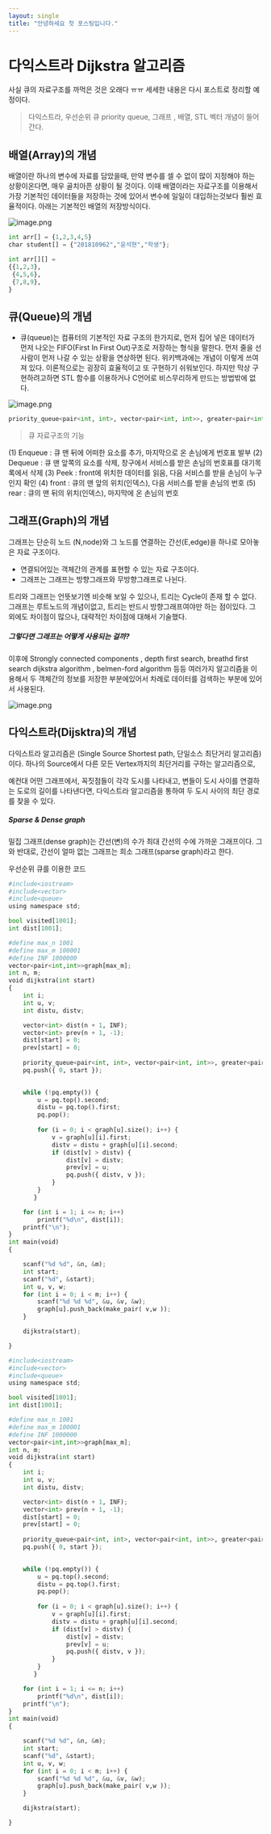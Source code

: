 ```yaml
---
layout: single
title: "안녕하세요 첫 포스팅입니다."
---
```



# 다익스트라 Dijkstra 알고리즘

사실 큐의 자료구조를 까먹은 것은 오래다 ㅠㅠ 
세세한 내용은 다시 포스트로 정리할 예정이다.

> 다익스트라, 우선순위 큐 priority queue, 그래프 , 배열, STL 벡터 개념이 들어간다. 

## 배열(Array)의 개념
배열이란 하나의 변수에 자료를 담았을때, 만약 변수를 셀 수 없이 많이 지정해야 하는
상황이온다면, 매우 골치아픈 상황이 될 것이다.
이때 배열이라는 자료구조를 이용해서 가장 기본적인 데이터들을 저장하는 것에 있어서
변수에 일일이 대입하는것보다 훨씬 효율적이다.
아래는 기본적인 배열의 저장방식이다.

![image.png](attachment:image.png)


```python
int arr[] = {1,2,3,4,5}
char student[] = {"201810962","윤석현","학생"}; 
```


```python
int arr[][] = 
{{1,2,3},
 {4,5,6},
 {7,8,9},
}
```

## 큐(Queue)의 개념
* 큐(queue)는 컴퓨터의 기본적인 자료 구조의 한가지로, 먼저 집어 넣은 데이터가 먼저 나오는 FIFO(First In First Out)구조로 저장하는 형식을 말한다. 먼저 줄을 선 사람이 먼저 나갈 수 있는 상황을 연상하면 된다.
위키백과에는 개념이 이렇게 쓰여져 있다.
이론적으로는 굉장히 효율적이고 또 구현하기 쉬워보인다.
하지만 막상 구현하려고하면 STL 함수를 이용하거나 C언어로 비스무리하게 만드는 방법밖에 없다.

![image.png](attachment:image.png)


```python
priority_queue<pair<int, int>, vector<pair<int, int>>, greater<pair<int, int>>>pq;
```

> 큐 자료구조의 기능 

(1) Enqueue : 큐 맨 뒤에 어떠한 요소를 추가, 마지막으로 온 손님에게 번호표 발부
(2) Dequeue : 큐 맨 앞쪽의 요소를 삭제, 창구에서 서비스를 받은 손님의 번호표를 대기목록에서 삭제
(3) Peek : front에 위치한 데이터를 읽음, 다음 서비스를 받을 손님이 누구인지 확인
(4) front : 큐의 맨 앞의 위치(인덱스), 다음 서비스를 받을 손님의 번호
(5) rear : 큐의 맨 뒤의 위치(인덱스), 마지막에 온 손님의 번호

## 그래프(Graph)의 개념
그래프는 단순히 노드 (N,node)와 그 노드를 연결하는 간선(E,edge)을 하나로 모아놓은
자료 구조이다.

* 연결되어있는 객체간의 관계를 표현할 수 있는 자료 구조이다.
* 그래프는 그래프는 방향그래프와 무방향그래프로 나뉜다.

트리와 그래프는 언뜻보기엔 비슷해 보일 수 있으나, 트리는 Cycle이 존재 할 수 없다.
그래프는 루트노드의 개념이없고, 트리는 반드시 방향그래프여야만 하는 점이있다.
그 외에도 차이점이 많으나, 대략적인 차이점에 대해서 기술했다.

##### 그렇다면 그래프는 어떻게 사용되는 걸까?
이후에 Strongly connected components , depth first search, breathd first search
dijkstra algorithm , belmen-ford algorithm 등등 여러가지 알고리즘을 이용해서
두 객체간의 정보를 저장한 부분에있어서 차례로 데이터를 검색하는 부분에 
있어서 사용된다.

![image.png](attachment:image.png)


## 다익스트라(Dijsktra)의 개념
다익스트라 알고리즘은 (Single Source Shortest path, 단일소스 최단거리 알고리즘) 이다.  하나의 Source에서 다른 모든 Vertex까지의 최단거리를 구하는 알고리즘으로, 

예컨대 어떤 그래프에서, 꼭짓점들이 각각 도시를 나타내고, 변들이 도시 사이를 연결하는 도로의 길이를 나타낸다면, 다익스트라 알고리즘을 통하여 두 도시 사이의 최단 경로를 찾을 수 있다.

##### Sparse & Dense graph
밀집 그래프(dense graph)는 간선(변)의 수가 최대 간선의 수에 가까운 그래프이다. 그와 반대로, 간선이 얼마 없는 그래프는 희소 그래프(sparse graph)라고 한다. 

우선순위 큐를 이용한 코드 



```python
#include<iostream>
#include<vector>
#include<queue>
using namespace std;

bool visited[1001];
int dist[1001];

#define max_n 1001
#define max_m 100001
#define INF 1000000
vector<pair<int,int>>graph[max_m];
int n, m;
void dijkstra(int start)
{
    int i;
    int u, v;
    int distu, distv;

    vector<int> dist(n + 1, INF);
    vector<int> prev(n + 1, -1);
    dist[start] = 0;
    prev[start] = 0;
    
    priority_queue<pair<int, int>, vector<pair<int, int>>, greater<pair<int, int>>>pq;
    pq.push({ 0, start });
    

    while (!pq.empty()) {
        u = pq.top().second;
        distu = pq.top().first;
        pq.pop();
        
        for (i = 0; i < graph[u].size(); i++) {
            v = graph[u][i].first;
            distv = distu + graph[u][i].second;
            if (dist[v] > distv) {
                dist[v] = distv;
                prev[v] = u;
                pq.push({ distv, v });
            }
        }
       }

    for (int i = 1; i <= n; i++)
        printf("%d\n", dist[i]);
    printf("\n");
}
int main(void)
{

    scanf("%d %d", &n, &m);
    int start;
    scanf("%d", &start);
    int u, v, w;
    for (int i = 0; i < m; i++) {
        scanf("%d %d %d", &u, &v, &w);
        graph[u].push_back(make_pair( v,w ));
    }

    dijkstra(start);

}


```


```python
#include<iostream>
#include<vector>
#include<queue>
using namespace std;

bool visited[1001];
int dist[1001];

#define max_n 1001
#define max_m 100001
#define INF 1000000
vector<pair<int,int>>graph[max_m];
int n, m;
void dijkstra(int start)
{
    int i;
    int u, v;
    int distu, distv;

    vector<int> dist(n + 1, INF);
    vector<int> prev(n + 1, -1);
    dist[start] = 0;
    prev[start] = 0;
    
    priority_queue<pair<int, int>, vector<pair<int, int>>, greater<pair<int, int>>>pq;
    pq.push({ 0, start });
    

    while (!pq.empty()) {
        u = pq.top().second;
        distu = pq.top().first;
        pq.pop();
        
        for (i = 0; i < graph[u].size(); i++) {
            v = graph[u][i].first;
            distv = distu + graph[u][i].second;
            if (dist[v] > distv) {
                dist[v] = distv;
                prev[v] = u;
                pq.push({ distv, v });
            }
        }
       }

    for (int i = 1; i <= n; i++)
        printf("%d\n", dist[i]);
    printf("\n");
}
int main(void)
{

    scanf("%d %d", &n, &m);
    int start;
    scanf("%d", &start);
    int u, v, w;
    for (int i = 0; i < m; i++) {
        scanf("%d %d %d", &u, &v, &w);
        graph[u].push_back(make_pair( v,w ));
    }

    dijkstra(start);

}

```


